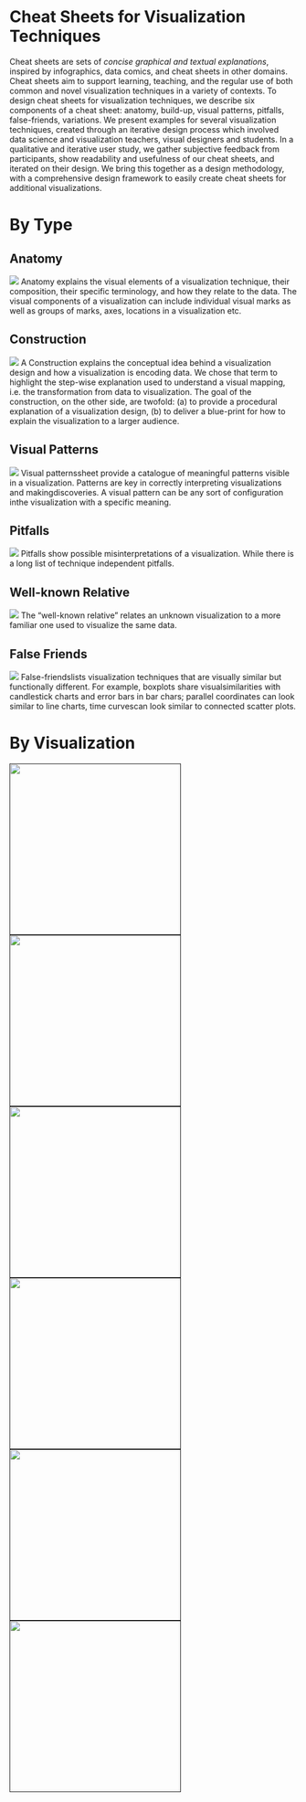 # Cheat Sheets for Visualization Techniques

Cheat sheets are sets of _concise graphical and textual explanations_, inspired by infographics, data comics, and cheat sheets in other domains. Cheat sheets aim to support learning, teaching, and the regular use of both common and novel visualization techniques in a variety of contexts. To design cheat sheets for visualization techniques, we describe six components of a cheat sheet: anatomy, build-up, visual patterns, pitfalls, false-friends, variations. We present examples for several visualization techniques, created through an iterative design process which involved data science and visualization teachers, visual designers and students. In a qualitative and iterative user study, we gather subjective feedback from participants, show readability and usefulness of our cheat sheets, and iterated on their design. We bring this together as a design methodology, with a comprehensive design framework to easily create cheat sheets for additional visualizations. 

# By Type

## Anatomy

![](figures/anatomy.png)
Anatomy explains the visual elements of a visualization technique, their composition, their specific terminology, and how they relate to the data. The visual components of a visualization can include individual visual marks as well as groups of marks, axes, locations in a visualization etc.

## Construction
![](figures/construction.png)
A Construction explains the conceptual idea behind a visualization design and how a visualization is encoding data. We chose that term to highlight the step-wise explanation used to understand a visual mapping, i.e. the transformation from data to visualization. The goal of the construction, on the other side, are twofold: (a) to provide a procedural explanation of a visualization design, (b) to deliver a blue-print for how to explain the visualization to a larger audience. 

## Visual Patterns
![](figures/visualpatterns.png)
Visual patternssheet provide a catalogue of meaningful patterns visible in a visualization. Patterns are key in correctly interpreting visualizations and makingdiscoveries.  A visual pattern can be any sort of configuration inthe visualization with a specific meaning.

## Pitfalls 
![](figures/pitfals.png)
Pitfalls show possible misinterpretations of a visualization. While there is a long list of technique independent pitfalls.

## Well-known Relative
![](figures/relative.png)
The “well-known relative” relates an unknown visualization to a more familiar one used to visualize the same data.

## False Friends
![](figures/falsefriends.png)
False-friendslists visualization techniques that are visually similar but functionally different. For example, boxplots share visualsimilarities with candlestick charts and error bars in bar chars; parallel coordinates can look similar to line charts, time curvescan look similar to connected scatter plots.

# By Visualization
<a href=""><img src="figures/boxplot.png" width="300px"/></a>
<a href=""><img src="figures/confluentgraph.png" width="300px"/></a>
<a href=""><img src="figures/matrix.png" width="300px"/></a>
<a href=""><img src="figures/pcp.png" width="300px"/></a>
<a href=""><img src="figures/timecurve.png" width="300px"/></a>
<a href=""><img src="figures/treemap.png" width="300px"/></a>
